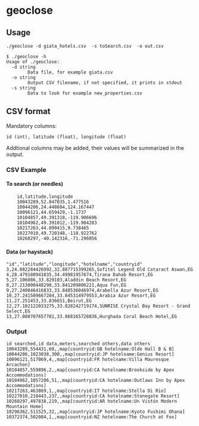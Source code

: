 # geoclose

## Usage
`./geoclose -d giata_hotels.csv  -s toSearch.csv  -o out.csv`

```
$ ./geoclose -h
Usage of ./geoclose:
  -d string
    	Data file, for example giata.csv
  -o string
    	Output CSV filename, if not specified, it prints in stdout
  -s string
    	Data to look for example new_properties.csv
```

## CSV format
Mandatory columns:

`id (int), latitude (float), longitude (float)`

Addtional columns may be added, their values will be summarized in the output.

### CSV Example

#### To search (or needles)
```
    id,latitude,longitude
    10043289,52.847035,1.477516
    10044206,24.448604,124.167447
    10096121,44.659429,-1.1737
    10104857,49.391318,-119.906696
    10104962,49.391012,-119.904283
    10217263,44.099415,9.738465
    10227010,49.720348,-118.922762
    10260297,-40.142316,-71.296056
```

#### Data (or haystack)
```
"id","latitude","longitude","hotelname","countryid"
3,24.082284426992,32.887715399265,Sofitel Legend Old Cataract Aswan,EG
4,28.479180941035,34.49981957674,Tirana Dahab Resort,EG
5,27.106086,33.829103,Aladdin Beach Resort,EG
8,27.213800448298,33.841209806221,Aqua Fun,EG
9,27.240846416833,33.848536046974,Arabella Azur Resort,EG
10,27.241509667284,33.845314979553,Arabia Azur Resort,EG
11,27.251453,33.836651,Beirut,EG
12,27.102122033275,33.828242719174,SUNRISE Crystal Bay Resort - Grand Select,EG
13,27.080707657781,33.868165728836,Hurghada Coral Beach Hotel,EG
```

### Output

```
id searched,id data,meters,searched others,data others
10043289,554431,60,,map[countryid:GB hotelname:Olde Hall B & B]
10044206,1023038,300,,map[countryid:JP hotelname:Genius Resort]
10096121,517069,4,,map[countryid:FR hotelname:Villa Mauresque Arcachon]
10104857,559896,2,,map[countryid:CA hotelname:Brookside by Apex Accommodations]
10104962,1057206,51,,map[countryid:CA hotelname:Outlaws Inn by Apex Accommodations]
10217263,463869,1,,map[countryid:IT hotelname:Stella Di Rio]
10227010,218443,237,,map[countryid:CA hotelname:Stonegate Resort]
10260297,497838,219,,map[countryid:AR hotelname:Un Vistón Modern Mountain Home]
10296362,511525,32,,map[countryid:JP hotelname:Kyoto Fushimi Ohana]
10372374,502084,1,,map[countryid:NZ hotelname:The Church at Fox]
```
